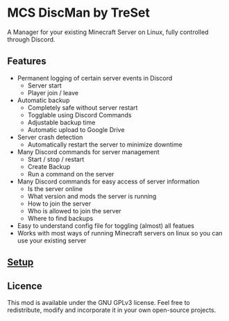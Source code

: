 # MCS DiscMan by TreSet
A Manager for your existing Minecraft Server on Linux, fully controlled through Discord.

## Features
- Permanent logging of certain server events in Discord
  - Server start
  - Player join / leave
- Automatic backup
  - Completely safe without server restart
  - Togglable using Discord Commands
  - Adjustable backup time
  - Automatic upload to Google Drive
- Server crash detection
  - Automatically restart the server to minimize downtime
- Many Discord commands for server management
  - Start / stop / restart
  - Create Backup
  - Run a command on the server
- Many Discord commands for easy access of server information
  - Is the server online
  - What version and mods the server is running
  - How to join the server
  - Who is allowed to join the server
  - Where to find backups
- Easy to understand config file for toggling (almost) all featues
- Works with most ways of running Minecraft servers on linux so you can use your existing server

## [Setup](https://www.google.com)

## Licence
This mod is available under the GNU GPLv3 license. Feel free to redistribute, modify and incorporate it in your own open-source projects.
